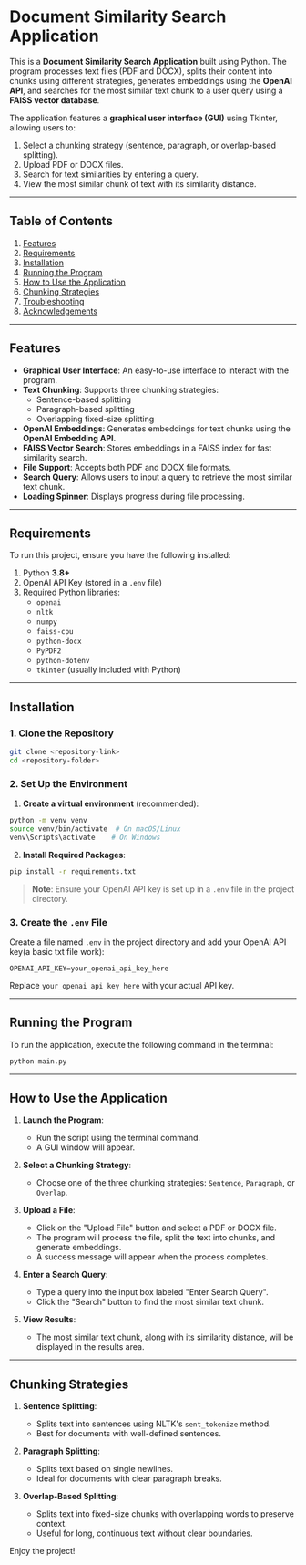 # Document Similarity Search Application

This is a **Document Similarity Search Application** built using Python. The program processes text files (PDF and DOCX), splits their content into chunks using different strategies, generates embeddings using the **OpenAI API**, and searches for the most similar text chunk to a user query using a **FAISS vector database**.

The application features a **graphical user interface (GUI)** using Tkinter, allowing users to:
1. Select a chunking strategy (sentence, paragraph, or overlap-based splitting).
2. Upload PDF or DOCX files.
3. Search for text similarities by entering a query.
4. View the most similar chunk of text with its similarity distance.

---

## Table of Contents
1. [Features](#features)
2. [Requirements](#requirements)
3. [Installation](#installation)
4. [Running the Program](#running-the-program)
5. [How to Use the Application](#how-to-use-the-application)
6. [Chunking Strategies](#chunking-strategies)
7. [Troubleshooting](#troubleshooting)
8. [Acknowledgements](#acknowledgements)

---

## Features
- **Graphical User Interface**: An easy-to-use interface to interact with the program.
- **Text Chunking**: Supports three chunking strategies:
  - Sentence-based splitting
  - Paragraph-based splitting
  - Overlapping fixed-size splitting
- **OpenAI Embeddings**: Generates embeddings for text chunks using the **OpenAI Embedding API**.
- **FAISS Vector Search**: Stores embeddings in a FAISS index for fast similarity search.
- **File Support**: Accepts both PDF and DOCX file formats.
- **Search Query**: Allows users to input a query to retrieve the most similar text chunk.
- **Loading Spinner**: Displays progress during file processing.

---

## Requirements
To run this project, ensure you have the following installed:

1. Python **3.8+**
2. OpenAI API Key (stored in a `.env` file)
3. Required Python libraries:
    - `openai`
    - `nltk`
    - `numpy`
    - `faiss-cpu`
    - `python-docx`
    - `PyPDF2`
    - `python-dotenv`
    - `tkinter` (usually included with Python)

---

## Installation

### 1. Clone the Repository
```bash
git clone <repository-link>
cd <repository-folder>
```

### 2. Set Up the Environment
1. **Create a virtual environment** (recommended):
```bash
python -m venv venv
source venv/bin/activate  # On macOS/Linux
venv\Scripts\activate    # On Windows
```

2. **Install Required Packages**:
```bash
pip install -r requirements.txt
```

> **Note**: Ensure your OpenAI API key is set up in a `.env` file in the project directory.

### 3. Create the `.env` File
Create a file named `.env` in the project directory and add your OpenAI API key(a basic txt file work):
```plaintext
OPENAI_API_KEY=your_openai_api_key_here
```
Replace `your_openai_api_key_here` with your actual API key.

---

## Running the Program

To run the application, execute the following command in the terminal:
```bash
python main.py
```

---

## How to Use the Application

1. **Launch the Program**:
   - Run the script using the terminal command.
   - A GUI window will appear.

2. **Select a Chunking Strategy**:
   - Choose one of the three chunking strategies: `Sentence`, `Paragraph`, or `Overlap`.

3. **Upload a File**:
   - Click on the "Upload File" button and select a PDF or DOCX file.
   - The program will process the file, split the text into chunks, and generate embeddings.
   - A success message will appear when the process completes.

4. **Enter a Search Query**:
   - Type a query into the input box labeled "Enter Search Query".
   - Click the "Search" button to find the most similar text chunk.

5. **View Results**:
   - The most similar text chunk, along with its similarity distance, will be displayed in the results area.

---

## Chunking Strategies

1. **Sentence Splitting**:
   - Splits text into sentences using NLTK's `sent_tokenize` method.
   - Best for documents with well-defined sentences.

2. **Paragraph Splitting**:
   - Splits text based on single newlines.
   - Ideal for documents with clear paragraph breaks.

3. **Overlap-Based Splitting**:
   - Splits text into fixed-size chunks with overlapping words to preserve context.
   - Useful for long, continuous text without clear boundaries.






Enjoy the project!
